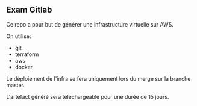 ## Exam Gitlab ##

Ce repo a pour but de générer une infrastructure virtuelle sur AWS.

On utilise:
- git
- terraform
- aws
- docker

Le déploiement de l'infra se fera uniquement lors du merge sur la branche master.

L'artefact généré sera téléchargeable pour une durée de 15 jours.
